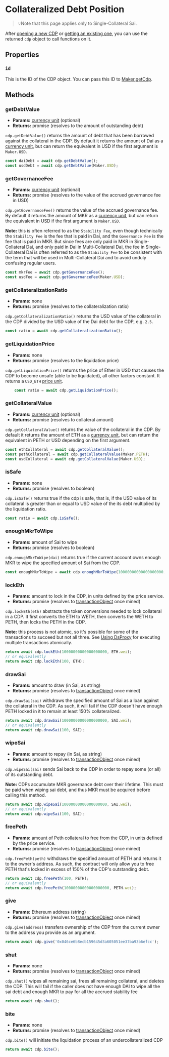 # Collateralized Debt Position

> 💡Note that this page applies only to Single-Collateral Sai.

After [opening a new CDP](./#opencdp) or [getting an existing one](./#getcdp-int-id), you can use the returned `cdp` object to call functions on it.

## Properties

### **`id`**

This is the ID of the CDP object. You can pass this ID to [Maker.getCdp](https://app.gitbook.com/s/-LtJ1VeNJVW-jiKH0xoL/build/dai.js/single-collateral-dai/Maker#getcdp).

## Methods

### getDebtValue

* **Params:** [currency unit](https://app.gitbook.com/s/-LtJ1VeNJVW-jiKH0xoL/build/dai.js/single-collateral-dai/Currency-units) (optional)
* **Returns:** promise (resolves to the amount of outstanding debt)

`cdp.getDebtValue()` returns the amount of debt that has been borrowed against the collateral in the CDP. By default it returns the amount of Dai as a [currency unit](https://makerdao.com/documentation/#units), but can return the equivalent in USD if the first argument is `Maker.USD`.

```javascript
const daiDebt = await cdp.getDebtValue();
const usdDebt = await cdp.getDebtValue(Maker.USD);
```

### getGovernanceFee

* **Params:** [currency unit](https://app.gitbook.com/s/-LtJ1VeNJVW-jiKH0xoL/build/dai.js/single-collateral-dai/Currency-units) (optional)
* **Returns:** promise (resolves to the value of the accrued governance fee in USD)

`cdp.getGovernanceFee()` returns the value of the accrued governance fee. By default it returns the amount of MKR as a [currency unit](https://makerdao.com/documentation/#units), but can return the equivalent in USD if the first argument is `Maker.USD`.

**Note:** this is often referred to as the `Stability Fee`, even though technically the `Stability Fee` is the fee that is paid in Dai, and the `Governance Fee` is the fee that is paid in MKR. But since fees are only paid in MKR in Single-Collateral Dai, and only paid in Dai in Multi-Collateral Dai, the fee in Single-Collateral Dai is often referred to as the `Stability Fee` to be consistent with the term that will be used in Multi-Collateral Dai and to avoid unduly confusing regular users.

```javascript
const mkrFee = await cdp.getGovernanceFee();
const usdFee = await cdp.getGovernanceFee(Maker.USD);
```

### getCollateralizationRatio

* **Params:** none
* **Returns:** promise (resolves to the collateralization ratio)

`cdp.getCollateralizationRatio()` returns the USD value of the collateral in the CDP divided by the USD value of the Dai debt for the CDP, e.g. `2.5`.

```javascript
const ratio = await cdp.getCollateralizationRatio();
```

### **getLiquidationPrice**

* **Params:** none
* **Returns:** promise (resolves to the liquidation price)

`cdp.getLiquidationPrice()` returns the price of Ether in USD that causes the CDP to become unsafe (able to be liquidated), all other factors constant. It returns a `USD_ETH` [price unit](https://makerdao.com/documentation/#units).

```javascript
    const ratio = await cdp.getLiquidationPrice();
```

### getCollateralValue

* **Params:** [currency unit](https://app.gitbook.com/s/-LtJ1VeNJVW-jiKH0xoL/build/dai.js/single-collateral-dai/Currency-units) (optional)
* **Returns:** promise (resolves to collateral amount)

`cdp.getCollateralValue()` returns the value of the collateral in the CDP. By default it returns the amount of ETH as a [currency unit](https://makerdao.com/documentation/#units), but can return the equivalent in PETH or USD depending on the first argument.

```javascript
const ethCollateral = await cdp.getCollateralValue();
const pethCollateral = await cdp.getCollateralValue(Maker.PETH);
const usdCollateral = await cdp.getCollateralValue(Maker.USD);
```

### isSafe

* **Params:** none
* **Returns:** promise (resolves to boolean)

`cdp.isSafe()` returns true if the cdp is safe, that is, if the USD value of its collateral is greater than or equal to USD value of the its debt multiplied by the liquidation ratio.

```javascript
const ratio = await cdp.isSafe();
```

### enoughMkrToWipe

* **Params:** amount of Sai to wipe
* **Returns:** promise (resolves to boolean)

`cdp.enoughMkrToWipe(dai)` returns true if the current account owns enough MKR to wipe the specified amount of Sai from the CDP.

```javascript
const enoughMkrToWipe = await cdp.enoughMkrToWipe(10000000000000000000, SAI.wei);
```

### lockEth

* **Params:** amount to lock in the CDP, in units defined by the price service.
* **Returns:** promise (resolves to [transactionObject](https://makerdao.com/documentation/#transactions) once mined)

`cdp.lockEth(eth)` abstracts the token conversions needed to lock collateral in a CDP. It first converts the ETH to WETH, then converts the WETH to PETH, then locks the PETH in the CDP.

**Note:** this process is not atomic, so it's possible for some of the transactions to succeed but not all three. See [Using DsProxy](https://makerdao.com/documentation/#proxy-service) for executing multiple transactions atomically.

```javascript
return await cdp.lockEth(10000000000000000000, ETH.wei);
// or equivalently
return await cdp.lockEth(100, ETH);
```

### drawSai

* **Params:** amount to draw (in Sai, as string)
* **Returns:** promise (resolves to [transactionObject](https://makerdao.com/documentation/#transactions) once mined)

`cdp.drawSai(sai)` withdraws the specified amount of Sai as a loan against the collateral in the CDP. As such, it will fail if the CDP doesn't have enough PETH locked in it to remain at least 150% collateralized.

```javascript
return await cdp.drawSai(10000000000000000000, SAI.wei);
// or equivalently
return await cdp.drawSai(100, SAI);
```

### wipeSai

* **Params:** amount to repay (in Sai, as string)
* **Returns:** promise (resolves to [transactionObject](https://makerdao.com/documentation/#transactions) once mined)

`cdp.wipeSai(sai)` sends Sai back to the CDP in order to repay some (or all) of its outstanding debt.

**Note:** CDPs accumulate MKR governance debt over their lifetime. This must be paid when wiping sai debt, and thus MKR must be acquired before calling this method.

```javascript
return await cdp.wipeSai(10000000000000000000, SAI.wei);
// or equivalently
return await cdp.wipeSai(100, SAI);
```

### freePeth

* **Params:** amount of Peth collateral to free from the CDP, in units defined by the price service.
* **Returns:** promise (resolves to [transactionObject](https://makerdao.com/documentation/#transactions) once mined)

`cdp.freePeth(peth)` withdraws the specified amount of PETH and returns it to the owner's address. As such, the contract will only allow you to free PETH that's locked in excess of 150% of the CDP's outstanding debt.

```javascript
return await cdp.freePeth(100, PETH);
// or equivalently
return await cdp.freePeth(10000000000000000000, PETH.wei);
```

### give

* **Params:** Ethereum address (string)
* **Returns:** promise (resolves to [transactionObject](https://makerdao.com/documentation/#transactions) once mined)

`cdp.give(address)` transfers ownership of the CDP from the current owner to the address you provide as an argument.

```javascript
return await cdp.give('0x046ce6b8ecb159645d3a605051ee37ba93b6efcc');
```

### shut

* **Params:** none
* **Returns:** promise (resolves to [transactionObject](https://makerdao.com/documentation/#transactions) once mined)

`cdp.shut()` wipes all remaining sai, frees all remaining collateral, and deletes the CDP. This will fail if the caller does not have enough DAI to wipe all the sai debt and enough MKR to pay for all the accrued stability fee

```javascript
return await cdp.shut();
```

### **bite**

* **Params:** none
* **Returns:** promise (resolves to [transactionObject](https://makerdao.com/documentation/#transactions) once mined)

`cdp.bite()` will initiate the liquidation process of an undercollateralized CDP

```javascript
return await cdp.bite();
```
